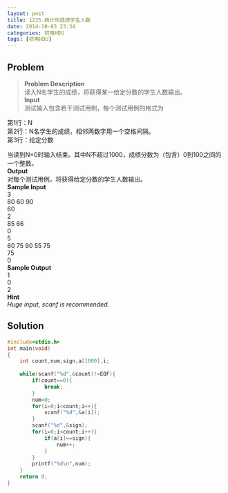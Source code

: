 ```yaml
---
layout: post
title: 1235.统计同成绩学生人数
date: 2014-10-03 23:34
categories: 杭电HDU
tags: [杭电HDU]
---
```

## Problem
>**Problem Description**  
读入N名学生的成绩，将获得某一给定分数的学生人数输出。  
**Input**  
测试输入包含若干测试用例，每个测试用例的格式为  
  
第1行：N  
第2行：N名学生的成绩，相邻两数字用一个空格间隔。  
第3行：给定分数  
  
当读到N=0时输入结束。其中N不超过1000，成绩分数为（包含）0到100之间的一个整数。  
**Output**  
对每个测试用例，将获得给定分数的学生人数输出。  
**Sample Input**  
3  
80 60 90  
60  
2  
85 66  
0  
5  
60 75 90 55 75  
75  
0   
**Sample Output**  
1  
0  
2  
**Hint**  
*Huge input, scanf is recommended.*  

## Solution
```cpp
#include<stdio.h>
int main(void)
{
    int count,num,sign,a[1000],i;
    
    while(scanf("%d",&count)!=EOF){
        if(count==0){
            break;
        }
        num=0;
        for(i=0;i<count;i++){
            scanf("%d",&a[i]);
        }
        scanf("%d",&sign);
        for(i=0;i<count;i++){
            if(a[i]==sign){
                num++;
            }
        }
        printf("%d\n",num);
    }
    return 0;
} 
```